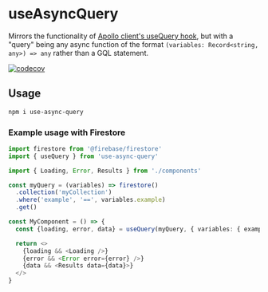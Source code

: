 # useAsyncQuery

Mirrors the functionality of
[Apollo client's useQuery hook](https://www.apollographql.com/docs/react/data/queries/#usequery-api),
but with a "query" being any async function of the format
`(variables: Record<string, any>) => any` rather than a GQL statement.

[![codecov](https://codecov.io/gh/penx/use-async-query/branch/main/graph/badge.svg)](https://codecov.io/gh/penx/use-async-query)

## Usage

```sh
npm i use-async-query
```

### Example usage with Firestore

```ts
import firestore from '@firebase/firestore'
import { useQuery } from 'use-async-query'

import { Loading, Error, Results } from './components'

const myQuery = (variables) => firestore()
  .collection('myCollection')
  .where('example', '==', variables.example)
  .get()

const MyComponent = () => {
  const {loading, error, data} = useQuery(myQuery, { variables: { example: 'test' }})

  return <>
    {loading && <Loading />}
    {error && <Error error={error} />}
    {data && <Results data={data}>}
  </>
}
```
